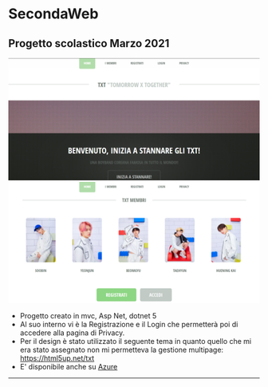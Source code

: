 # SecondaWeb
## Progetto scolastico Marzo 2021
![immagine immagine](wwwroot/Tema/images/gitreadmeimage.png)
![immagine immagine](wwwroot/Tema/images/gitreadmeimage2.png)



- Progetto creato in mvc, Asp Net, dotnet 5
- Al suo interno vi è la Registrazione e il Login che permetterà poi di accedere alla pagina di Privacy.
- Per il design è stato utilizzato il seguente tema in quanto quello che mi era stato assegnato non mi permetteva la gestione multipage: https://html5up.net/txt
- E' disponibile anche su [Azure](https://mgiorgia.azurewebsites.net/)
--------------------------------

